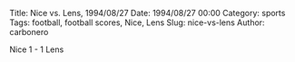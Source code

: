 Title: Nice vs. Lens, 1994/08/27
Date: 1994/08/27 00:00
Category: sports
Tags: football, football scores, Nice, Lens
Slug: nice-vs-lens
Author: carbonero


Nice 1 - 1 Lens

